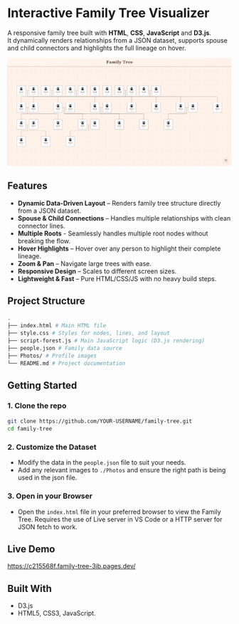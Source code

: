 # Interactive Family Tree Visualizer

A responsive family tree built with **HTML**, **CSS**, **JavaScript** and **D3.js**.  
It dynamically renders relationships from a JSON dataset, supports spouse and child connectors and highlights the full lineage on hover.

![Preview Screenshot](./User-attachments/Family-Tree_SS.png) <!-- Replace with an actual screenshot if available -->

## Features

- **Dynamic Data-Driven Layout** – Renders family tree structure directly from a JSON dataset.
- **Spouse & Child Connections** – Handles multiple relationships with clean connector lines.
- **Multiple Roots** - Seamlessly handles multiple root nodes without breaking the flow.
- **Hover Highlights** – Hover over any person to highlight their complete lineage.
- **Zoom & Pan** – Navigate large trees with ease.
- **Responsive Design** – Scales to different screen sizes.
- **Lightweight & Fast** – Pure HTML/CSS/JS with no heavy build steps.

## Project Structure
```bash
.
├── index.html # Main HTML file
├── style.css # Styles for nodes, lines, and layout
├── script-forest.js # Main JavaScript logic (D3.js rendering)
├── people.json # Family data source
├── Photos/ # Profile images
└── README.md # Project documentation
```

## Getting Started

### 1. Clone the repo
```bash
git clone https://github.com/YOUR-USERNAME/family-tree.git
cd family-tree
```

### 2. Customize the Dataset
- Modify the data in the ```people.json``` file to suit your needs.
- Add any relevant images to ```./Photos``` and ensure the right path is being used in the json file.

### 3. Open in your Browser
- Open the ```index.html``` file in your preferred browser to view the Family Tree. Requires the use of Live server in VS Code or a HTTP server for JSON fetch to work.

## Live Demo
https://c215568f.family-tree-3ib.pages.dev/

## Built With
- D3.js
- HTML5, CSS3, JavaScript.
